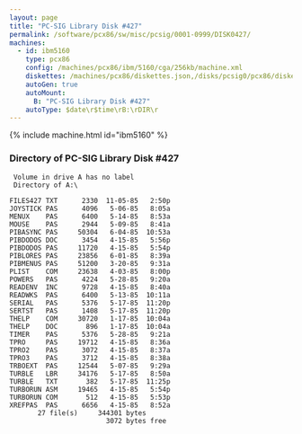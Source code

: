 ```yaml
---
layout: page
title: "PC-SIG Library Disk #427"
permalink: /software/pcx86/sw/misc/pcsig/0001-0999/DISK0427/
machines:
  - id: ibm5160
    type: pcx86
    config: /machines/pcx86/ibm/5160/cga/256kb/machine.xml
    diskettes: /machines/pcx86/diskettes.json,/disks/pcsig0/pcx86/diskettes.json
    autoGen: true
    autoMount:
      B: "PC-SIG Library Disk #427"
    autoType: $date\r$time\rB:\rDIR\r
---
```


{% include machine.html id="ibm5160" %}

### Directory of PC-SIG Library Disk #427

     Volume in drive A has no label
     Directory of A:\

    FILES427 TXT      2330  11-05-85   2:50p
    JOYSTICK PAS      4096   5-06-85   8:05a
    MENUX    PAS      6400   5-14-85   8:53a
    MOUSE    PAS      2944   5-09-85   8:41a
    PIBASYNC PAS     50304   6-04-85  10:53a
    PIBDODOS DOC      3454   4-15-85   5:56p
    PIBDODOS PAS     11720   4-15-85   5:54p
    PIBLORES PAS     23856   6-01-85   8:39a
    PIBMENUS PAS     51200   3-20-85   9:31a
    PLIST    COM     23638   4-03-85   8:00p
    POWERS   PAS      4224   5-28-85   9:20a
    READENV  INC      9728   4-15-85   8:40a
    READWKS  PAS      6400   5-13-85  10:11a
    SERIAL   PAS      5376   5-17-85  11:20p
    SERTST   PAS      1408   5-17-85  11:20p
    THELP    COM     30720   1-17-85  10:04a
    THELP    DOC       896   1-17-85  10:04a
    TIMER    PAS      5376   5-28-85   9:21a
    TPRO     PAS     19712   4-15-85   8:36a
    TPRO2    PAS      3072   4-15-85   8:37a
    TPRO3    PAS      3712   4-15-85   8:38a
    TRBOEXT  PAS     12544   5-07-85   9:29a
    TURBLE   LBR     34176   5-17-85   8:50a
    TURBLE   TXT       382   5-17-85  11:25p
    TURBORUN ASM     19465   4-15-85   5:54p
    TURBORUN COM       512   4-15-85   5:53p
    XREFPAS  PAS      6656   4-15-85   8:52a
           27 file(s)     344301 bytes
                            3072 bytes free

